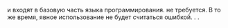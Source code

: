 и
входят в базовую часть языка программирования.
не требуется. В то же время, явное использование не будет
            считаться ошибкой.
.
.